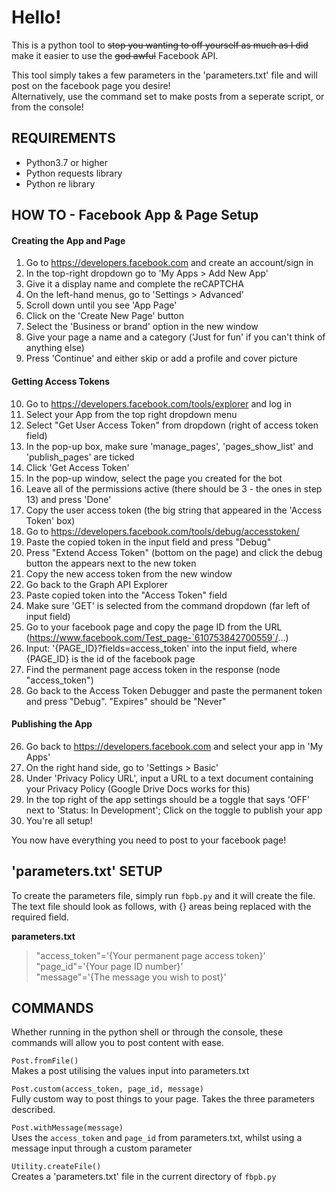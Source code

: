 # Hello!

This is a python tool to ~~stop you wanting to off yourself as much as I did~~ make it easier to use the 
~~god awful~~ Facebook API.

This tool simply takes a few parameters in the 'parameters.txt' file and will post on
the facebook page you desire!  
Alternatively, use the command set to make posts from a seperate script, or from the
console!

REQUIREMENTS
----

- Python3.7 or higher
- Python requests library
- Python re library

HOW TO - Facebook App & Page Setup
----
#### Creating the App and Page
1. Go to https://developers.facebook.com and create an account/sign in
2. In the top-right dropdown go to 'My Apps > Add New App'
3. Give it a display name and complete the reCAPTCHA
4. On the left-hand menus, go to 'Settings > Advanced'
5. Scroll down until you see 'App Page'
6. Click on the 'Create New Page' button
7. Select the 'Business or brand' option in the new window
8. Give your page a name and a category ('Just for fun' if you can't think of anything else)
9. Press 'Continue' and either skip or add a profile and cover picture
#### Getting Access Tokens
10. Go to https://developers.facebook.com/tools/explorer and log in
11. Select your App from the top right dropdown menu
12. Select "Get User Access Token" from dropdown (right of access token field)
13. In the pop-up box, make sure 'manage_pages', 'pages_show_list' and 'publish_pages' are ticked
14. Click 'Get Access Token'
15. In the pop-up window, select the page you created for the bot
16. Leave all of the permissions active (there should be 3 - the ones in step 13) and press 'Done'
14. Copy the user access token (the big string that appeared in the 'Access Token' box)
15. Go to https://developers.facebook.com/tools/debug/accesstoken/
16. Paste the copied token in the input field and press "Debug"
17. Press "Extend Access Token" (bottom on the page) and click the debug button the appears next to the new token
18. Copy the new access token from the new window
19. Go back to the Graph API Explorer
20. Paste copied token into the "Access Token" field
21. Make sure 'GET' is selected from the command dropdown (far left of input field)
22. Go to your facebook page and copy the page ID from the URL (https://www.facebook.com/Test_page-`610753842700559`/...)
23. Input: '{PAGE_ID}?fields=access_token' into the input field, where {PAGE_ID} is the id of the facebook page
24. Find the permanent page access token in the response (node "access_token")
25. Go back to the Access Token Debugger and paste the permanent token and press "Debug". "Expires" should be "Never"
#### Publishing the App
26. Go back to https://developers.facebook.com and select your app in 'My Apps'
27. On the right hand side, go to 'Settings > Basic'
28. Under 'Privacy Policy URL', input a URL to a text document containing your Privacy Policy (Google Drive Docs works for this)
29. In the top right of the app settings should be a toggle that says 'OFF' next to 'Status: In Development'; Click on the toggle to publish your app
30. You're all setup!

You now have everything you need to post to your facebook page!

'parameters.txt' SETUP
----

To create the parameters file, simply run `fbpb.py` and it will create the file.  
The text file should look as follows, with {} areas being replaced with the required field.

**parameters.txt**

> "access_token"='{Your permanent page access token}'  
> "page_id"='{Your page ID number}'  
> "message"='{The message you wish to post}'  

COMMANDS
----

Whether running in the python shell or through the console, these commands will allow you
to post content with ease.

`Post.fromFile()`  
Makes a post utilising the values input into parameters.txt  

`Post.custom(access_token, page_id, message)`  
Fully custom way to post things to your page. Takes the three parameters described.  

`Post.withMessage(message)`  
Uses the `access_token` and `page_id` from parameters.txt, whilst using a message input through a custom parameter  

`Utility.createFile()`  
Creates a 'parameters.txt' file in the current directory of `fbpb.py`  
